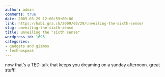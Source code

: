 ```yaml
---
author: admin
comments: true
date: 2009-03-29 12:00:59+00:00
link: https://habi.gna.ch/2009/03/29/unveiling-the-sixth-sense/
slug: unveiling-the-sixth-sense
title: unveiling the "sixth sense"
wordpress_id: 1693
categories:
- gadgets and gizmos
- technospeak
---
```




now that's a TED-talk that keeps you dreaming on a sunday afternoon. great stuff!
